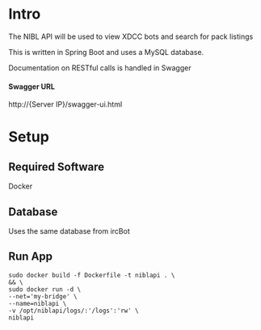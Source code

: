 # Intro
The NIBL API will be used to view XDCC bots and search for pack listings

This is written in Spring Boot and uses a MySQL database.

Documentation on RESTful calls is handled in Swagger

#### Swagger URL
http://{Server IP}/swagger-ui.html

# Setup

## Required Software
Docker

## Database
Uses the same database from ircBot

## Run App
```
sudo docker build -f Dockerfile -t niblapi . \
&& \
sudo docker run -d \
--net='my-bridge' \
--name=niblapi \
-v /opt/niblapi/logs/:'/logs':'rw' \
niblapi
```